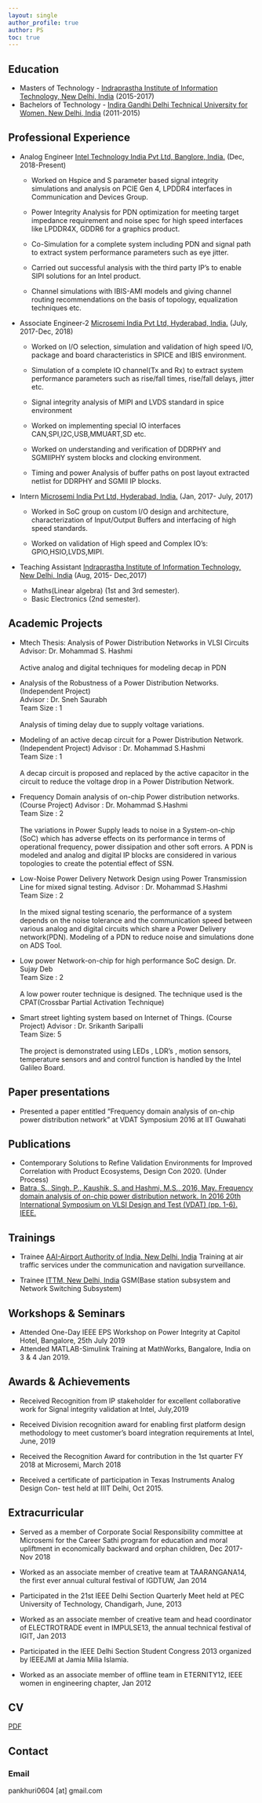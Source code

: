 ```yaml
---
layout: single
author_profile: true
author: PS
toc: true
---
```



## Education
- Masters of Technology - [Indraprastha Institute of Information Technology, New Delhi, India](https://www.iiitd.ac.in/) (2015-2017)
- Bachelors of Technology - [Indira Gandhi Delhi Technical University for Women, New Delhi, India](https://www.igdtuw.ac.in//) (2011-2015)

## Professional Experience

- Analog Engineer [Intel Technology India Pvt Ltd, Banglore, India.](https://www.intel.com/) (Dec, 2018-Present)
  - Worked on Hspice and S parameter based signal integrity simulations and analysis on PCIE Gen 4, LPDDR4 interfaces in Communication and Devices Group.
    
  - Power Integrity Analysis for PDN optimization for meeting target impedance requirement and noise
  spec for high speed interfaces like LPDDR4X, GDDR6 for a graphics product.
    
  - Co-Simulation for a complete system including PDN and signal path to extract system performance 
    parameters such as eye jitter.
    
  - Carried out successful analysis with the third party IP’s to enable SIPI solutions for an Intel 
    product.
    
  - Channel simulations with IBIS-AMI models and giving channel routing recommendations on the basis
    of topology, equalization techniques etc.
- Associate Engineer-2 [Microsemi India Pvt Ltd, Hyderabad, India.](https://www.microsemi.com/) (July, 2017-Dec, 2018)
  - Worked on I/O selection, simulation and validation of high speed I/O, package and board characteristics
    in SPICE and IBIS environment.
    
  - Simulation of a complete IO channel(Tx and Rx) to extract system performance parameters such as rise/fall
    times, rise/fall delays, jitter etc.
    
  - Signal integrity analysis of MIPI and LVDS standard in spice environment
    
  - Worked on implementing special IO interfaces CAN,SPI,I2C,USB,MMUART,SD etc.
    
  - Worked on understanding and verification of DDRPHY and SGMIIPHY system blocks and clocking environment.
    
  - Timing and power Analysis of buffer paths on post layout extracted netlist for DDRPHY and SGMII IP blocks.
- Intern [Microsemi India Pvt Ltd, Hyderabad, India.](https://www.microsemi.com/) (Jan, 2017- July, 2017)
  - Worked in SoC group on custom I/O design and architecture, characterization of Input/Output Buffers and 
    interfacing of high speed standards.
    
  - Worked on validation of High speed and Complex IO’s: GPIO,HSIO,LVDS,MIPI.
    
- Teaching Assistant [Indraprastha Institute of Information Technology, New Delhi, India](https://www.iiitd.ac.in/) (Aug, 2015-   Dec,2017)
  - Maths(Linear algebra) (1st and 3rd semester).  
  - Basic Electronics (2nd semester).
    
## Academic Projects
- Mtech Thesis: Analysis of Power Distribution Networks in VLSI Circuits
     <br>
     Advisor: Dr. Mohammad S. Hashmi
     <br>
     <br>
     Active analog and digital techniques for modeling decap in PDN
    
- Analysis of the Robustness of a Power Distribution Networks. (Independent Project)
     <br>
     Advisor : Dr. Sneh Saurabh
     <br>
     Team Size : 1
     <br>
     <br>
     Analysis of timing delay due to supply voltage variations.
    
- Modeling of an active decap circuit for a Power Distribution Network. (Independent Project)
     Advisor : Dr. Mohammad S.Hashmi
     <br>
     Team Size : 1
     <br>
     <br>
     A decap circuit is proposed and replaced by the active capacitor in the circuit to reduce the voltage
     drop in a Power Distribution Network.
    
- Frequency Domain analysis of on-chip Power distribution networks. (Course Project)
     Advisor : Dr. Mohammad S.Hashmi
     <br>
     Team Size : 2
     <br>
     <br>
     The variations in Power Supply leads to noise in a System-on-chip (SoC) which has adverse effects on 
     its performance in terms of operational frequency, power dissipation and other soft errors. A PDN is 
     modeled and analog and digital IP blocks are considered in various topologies to create the potential
     effect of SSN.
    
- Low-Noise Power Delivery Network Design using Power Transmission Line for mixed signal testing.
     Advisor : Dr. Mohammad S.Hashmi
     <br>
     Team Size : 2
     <br>
     <br>
     In the mixed signal testing scenario, the performance of a system depends on the noise tolerance and
     the communication speed between various analog and digital circuits which share a Power Delivery network(PDN). 
     Modeling of a PDN to reduce noise and simulations done on ADS Tool.
    
- Low power Network-on-chip for high performance SoC design.
     Dr. Sujay Deb
     <br>
     Team Size : 2
     <br>
     <br>
     A low power router technique is designed. The technique used is the CPAT(Crossbar Partial Activation Technique)
    
- Smart street lighting system based on Internet of Things. (Course Project)
     Advisor : Dr. Srikanth Saripalli
     <br>
     Team Size: 5
     <br>
     <br>
     The project is demonstrated using LEDs , LDR’s , motion sensors, temperature sensors and and control function
     is handled by the Intel Galileo Board.

## Paper presentations
  - Presented a paper entitled “Frequency domain analysis of on-chip power distribution network” at VDAT Symposium
2016 at IIT Guwahati
    
## Publications
  - Contemporary Solutions to Refine Validation Environments for Improved Correlation with Product Ecosystems, 
Design Con 2020. (Under Process)
  - [Batra, S., Singh, P., Kaushik, S. and Hashmi, M.S., 2016, May. Frequency domain analysis of on-chip power 
distribution network. In 2016 20th International Symposium on VLSI Design and Test (VDAT) (pp. 1-6). IEEE.](https://ieeexplore.ieee.org/document/8064853)

## Trainings 
- Trainee [AAI-Airport Authority of India, New Delhi, India](https://www.aai.aero/)
    Training at air traffic services under the communication and navigation surveillance.
      
- Trainee [ITTM, New Delhi, India](http://mtnldelhi.in/ittm/)
    GSM(Base station subsystem and Network Switching Subsystem)
      
## Workshops & Seminars
- Attended One-Day IEEE EPS Workshop on Power Integrity at Capitol Hotel, Bangalore, 25th July 2019
- Attended MATLAB-Simulink Training at MathWorks, Bangalore, India on 3 & 4 Jan 2019.

## Awards & Achievements 
- Received Recognition from IP stakeholder for excellent collaborative work for Signal integrity validation at 
Intel, July,2019

- Received Division recognition award for enabling first platform design methodology to meet customer’s board 
integration requirements at Intel, June, 2019

- Received the Recognition Award for contribution in the 1st quarter FY 2018 at Microsemi, March 2018

- Received a certificate of participation in Texas Instruments Analog Design Con- test held at IIIT Delhi, Oct 2015.

## Extracurricular
- Served as a member of Corporate Social Responsibility committee at Microsemi for the Career Sathi program for 
education and moral upliftment in economically backward and orphan children, Dec 2017-Nov 2018

- Worked as an associate member of creative team at TAARANGANA14, the first ever annual cultural festival of IGDTUW, Jan 2014 

- Participated in the 21st IEEE Delhi Section Quarterly Meet held at PEC University of Technology, Chandigarh, June, 2013

- Worked as an associate member of creative team and head coordinator of ELECTROTRADE event in IMPULSE13, the 
annual technical festival of IGIT, Jan 2013

- Participated in the IEEE Delhi Section Student Congress 2013 organized by IEEEJMI at Jamia Milia Islamia. 

- Worked as an associate member of offline team in ETERNITY12, IEEE women in engineering chapter, Jan 2012
## CV

[PDF]({{site.url}}/download/CV.pdf)

## Contact

### Email

pankhuri0604 [at] gmail.com

